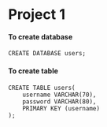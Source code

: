 # Project 1
#### To create database
```
CREATE DATABASE users;
```
#### To create table
```
CREATE TABLE users(
  	username VARCHAR(70),
   	password VARCHAR(80),
   	PRIMARY KEY (username)
);
```

